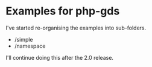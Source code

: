 # Examples for php-gds #

I've started re-organising the examples into sub-folders.

* /simple
* /namespace

I'll continue doing this after the 2.0 release.

